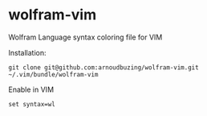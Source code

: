 # wolfram-vim
Wolfram Language syntax coloring file for VIM

Installation:

```
git clone git@github.com:arnoudbuzing/wolfram-vim.git ~/.vim/bundle/wolfram-vim
```

Enable in VIM

```
set syntax=wl
```

